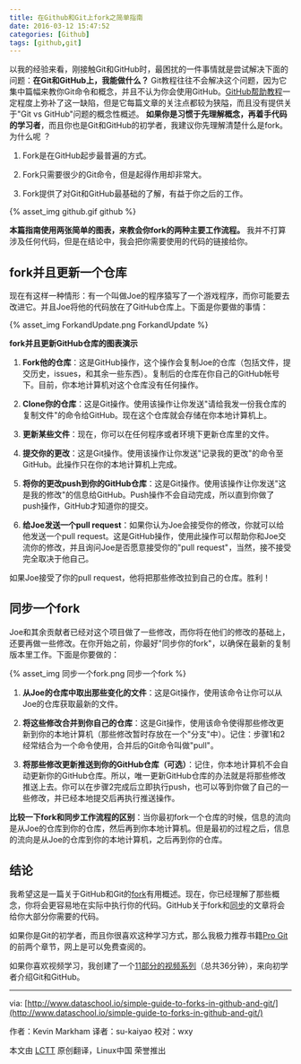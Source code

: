 ```yaml
---
title: 在Github和Git上fork之简单指南
date: 2016-03-12 15:47:52
categories: [Github]
tags: [github,git]
---
```

以我的经验来看，刚接触Git和GitHub时，最困扰的一件事情就是尝试解决下面的问题：**在Git和GitHub上，我能做什么？**
Git教程往往不会解决这个问题，因为它集中篇幅来教你Git命令和概念，并且不认为你会使用GitHub。[GitHub帮助教程](https://help.github.com/)一定程度上弥补了这一缺陷，但是它每篇文章的关注点都较为狭隘，而且没有提供关于"Git vs GitHub"问题的概念性概述。
**如果你是习惯于先理解概念，再着手代码的学习者**，而且你也是Git和GitHub的初学者，我建议你先理解清楚什么是fork。为什么呢 ？

1. Fork是在GitHub起步最普遍的方式。
2. Fork只需要很少的Git命令，但是起得作用却非常大。
3. Fork提供了对Git和GitHub最基础的了解，有益于你之后的工作。

    <!--more-->

{% asset_img github.gif github %}

**本篇指南使用两张简单的图表，来教会你fork的两种主要工作流程。** 我并不打算涉及任何代码，但是在结论中，我会把你需要使用的代码的链接给你。

## fork并且更新一个仓库

现在有这样一种情形：有一个叫做Joe的程序猿写了一个游戏程序，而你可能要去改进它。并且Joe将他的代码放在了GitHub仓库上。下面是你要做的事情：

{% asset_img ForkandUpdate.png ForkandUpdate %}

**fork并且更新GitHub仓库的图表演示**

1. **Fork他的仓库**：这是GitHub操作，这个操作会复制Joe的仓库（包括文件，提交历史，issues，和其余一些东西）。复制后的仓库在你自己的GitHub帐号下。目前，你本地计算机对这个仓库没有任何操作。

2. **Clone你的仓库**：这是Git操作。使用该操作让你发送"请给我发一份我仓库的复制文件"的命令给GitHub。现在这个仓库就会存储在你本地计算机上。

3. **更新某些文件**：现在，你可以在任何程序或者环境下更新仓库里的文件。

4. **提交你的更改**：这是Git操作。使用该操作让你发送"记录我的更改"的命令至GitHub。此操作只在你的本地计算机上完成。

5. **将你的更改push到你的GitHub仓库**：这是Git操作。使用该操作让你发送"这是我的修改"的信息给GitHub。Push操作不会自动完成，所以直到你做了push操作，GitHub才知道你的提交。

6. **给Joe发送一个pull request**：如果你认为Joe会接受你的修改，你就可以给他发送一个pull request。这是GitHub操作，使用此操作可以帮助你和Joe交流你的修改，并且询问Joe是否愿意接受你的"pull request"，当然，接不接受完全取决于他自己。

如果Joe接受了你的pull request，他将把那些修改拉到自己的仓库。胜利！

## 同步一个fork

Joe和其余贡献者已经对这个项目做了一些修改，而你将在他们的修改的基础上，还要再做一些修改。在你开始之前，你最好"同步你的fork"，以确保在最新的复制版本里工作。下面是你要做的：

{% asset_img 同步一个fork.png 同步一个fork %}

1. **从Joe的仓库中取出那些变化的文件**：这是Git操作，使用该命令让你可以从Joe的仓库获取最新的文件。

2. **将这些修改合并到你自己的仓库**：这是Git操作，使用该命令使得那些修改更新到你的本地计算机（那些修改暂时存放在一个"分支"中）。记住：步骤1和2经常结合为一个命令使用，合并后的Git命令叫做"pull"。

3. **将那些修改更新推送到你的GitHub仓库（可选）**：记住，你本地计算机不会自动更新你的GitHub仓库。所以，唯一更新GitHub仓库的办法就是将那些修改推送上去。你可以在步骤2完成后立即执行push，也可以等到你做了自己的一些修改，并已经本地提交后再执行推送操作。

**比较一下fork和同步工作流程的区别**：当你最初fork一个仓库的时候，信息的流向是从Joe的仓库到你的仓库，然后再到你本地计算机。但是最初的过程之后，信息的流向是从Joe的仓库到你的本地计算机，之后再到你的仓库。

## 结论

我希望这是一篇关于GitHub和Git的[fork](https://help.github.com/articles/fork-a-repo)有用概述。现在，你已经理解了那些概念，你将会更容易地在实际中执行你的代码。GitHub关于fork和[同步](https://help.github.com/articles/syncing-a-fork)的文章将会给你大部分你需要的代码。

如果你是Git的初学者，而且你很喜欢这种学习方式，那么我极力推荐书籍[Pro Git](http://git-scm.com/book)的前两个章节，网上是可以免费查阅的。

如果你喜欢视频学习，我创建了一个[11部分的视频系列](http://www.dataschool.io/git-and-github-videos-for-beginners/)（总共36分钟），来向初学者介绍Git和GitHub。

---

via: [http://www.dataschool.io/simple-guide-to-forks-in-github-and-git/](http://www.dataschool.io/simple-guide-to-forks-in-github-and-git/)

作者：Kevin Markham 译者：su-kaiyao 校对：wxy

本文由 [LCTT](https://github.com/LCTT/TranslateProject) 原创翻译，Linux中国 荣誉推出